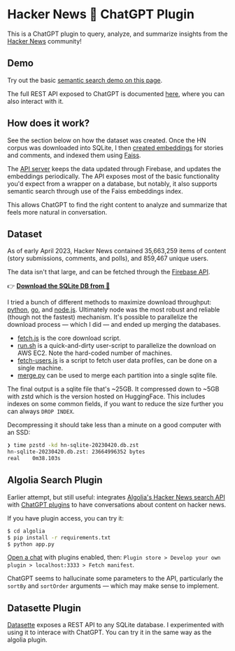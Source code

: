 # Hacker News 🤝 ChatGPT Plugin

This is a ChatGPT plugin to query, analyze, and summarize insights from the [Hacker News](https://news.ycombinator.com) community!

## Demo

Try out the basic [semantic search demo on this page](https://hn.kix.in/).

The full REST API exposed to ChatGPT is documented [here](https://hn.kix.in/docs), where you can also interact with it.

## How does it work?

See the section below on how the dataset was created. Once the HN corpus was downloaded into SQLite, I then [created embeddings](embeddings/embed.py) for stories and comments, and indexed them using [Faiss](https://github.com/facebookresearch/faiss/).

The [API server](api-server/main.py) keeps the data updated through Firebase, and updates the embeddings periodically. The API exposes most of the basic functionality you'd expect from a wrapper on a database, but notably, it also supports semantic search through use of the Faiss embeddings index.

This allows ChatGPT to find the right content to analyze and summarize that feels more natural in conversation.

## Dataset

As of early April 2023, Hacker News contained 35,663,259 items of content (story submissions, comments, and polls), and 859,467 unique users.

The data isn't that large, and can be fetched through the [Firebase API](https://github.com/HackerNews/API).

👉 [**Download the SQLite DB from 🤗**](https://huggingface.co/datasets/anantn/hacker-news/tree/main)

I tried a bunch of different methods to maximize download throughput: [python](hn-to-sqlite/python), [go](hn-to-sqlite/go), and [node.js](hn-to-sqlite/node). Ultimately node was the most robust and reliable (though not the fastest) mechanism. It's possible to parallelize the download process &mdash; which I did &mdash; and ended up merging the databases.

* [fetch.js](hn-to-sqlite/node/fetch.js) is the core download script.
* [run.sh](hn-to-sqlite/node/run.sh) is a quick-and-dirty user-script to parallelize the download on AWS EC2. Note the hard-coded number of machines.
* [fetch-users.js](hn-to-sqlite/node/fetch-users.js) is a script to fetch user data profiles, can be done on a single machine.
* [merge.py](hn-to-sqlite/python/merge.py) can be used to merge each partition into a single sqlite file.

The final output is a sqlite file that's ~25GB. It compressed down to ~5GB with zstd which is the version hosted on HuggingFace. This includes indexes on some common fields, if you want to reduce the size further you can always `DROP INDEX`.

Decompressing it should take less than a minute on a good computer with an SSD:

```bash
❯ time pzstd -kd hn-sqlite-20230420.db.zst
hn-sqlite-20230420.db.zst: 23664996352 bytes
real    0m38.103s
```

## Algolia Search Plugin

Earlier attempt, but still useful: integrates [Algolia's Hacker News search API](https://hn.algolia.com/api) with [ChatGPT plugins](https://openai.com/blog/chatgpt-plugins) to have conversations about content on hacker news.

If you have plugin access, you can try it:

```bash
$ cd algolia
$ pip install -r requirements.txt
$ python app.py
```

[Open a chat](https://chat.openai.com/) with plugins enabled, then: `Plugin store > Develop your own plugin > localhost:3333 > Fetch manifest`.

ChatGPT seems to hallucinate some parameters to the API, particularly the `sortBy` and `sortOrder` arguments &mdash; which may make sense to implement.

## Datasette Plugin

[Datasette](https://datasette.io/) exposes a REST API to any SQLite database. I experimented with using it to interace with ChatGPT. You can try it in the same way as the algolia plugin.
